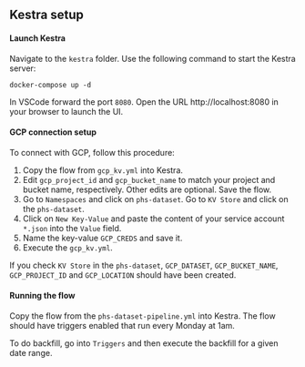 ## Kestra setup

#### Launch Kestra

Navigate to the `kestra` folder. Use the following command to start the Kestra server:
```
docker-compose up -d
```
In VSCode forward the port `8080`. Open the URL http://localhost:8080 in your browser to launch the UI.

#### GCP connection setup

To connect with GCP, follow this procedure:
1. Copy the flow from `gcp_kv.yml` into Kestra. 
2. Edit `gcp_project_id` and `gcp_bucket_name` to match your project and bucket name, respectively. Other edits are optional. Save the flow.
3. Go to `Namespaces` and click on `phs-dataset`. Go to `KV Store` and click on the `phs-dataset`.
4. Click on `New Key-Value` and paste the content of your service account `*.json` into the `Value` field.
5. Name the key-value `GCP_CREDS` and save it.
6. Execute the `gcp_kv.yml`.

If you check `KV Store` in the `phs-dataset`, `GCP_DATASET`, `GCP_BUCKET_NAME`, `GCP_PROJECT_ID` and `GCP_LOCATION` should have been created.

#### Running the flow

Copy the flow from the `phs-dataset-pipeline.yml` into Kestra. The flow should have triggers enabled that run every Monday at 1am.

To do backfill, go into `Triggers` and then execute the backfill for a given date range.


